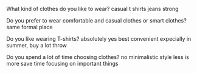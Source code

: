 What kind of clothes do you like to wear?
casual
t shirts jeans 
strong

Do you prefer to wear comfortable and casual clothes or smart clothes?
same
formal place

Do you like wearing T-shirts?
absolutely yes
best
convenient
expecially in summer, buy a lot throw

Do you spend a lot of time choosing clothes?
no
minimalistic style
less is more
save time
focusing on important things